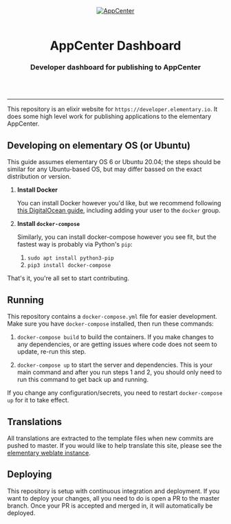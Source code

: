 <div align="center">
  <a href="https://developer.elementary.io" align="center">
    <center align="center">
      <img src="https://raw.githubusercontent.com/elementary/houston/v2/brand/AppCenter.png" alt="AppCenter" align="center">
    </center>
  </a>
  <br>
  <h1 align="center"><center>AppCenter Dashboard</center></h1>
  <h3 align="center"><center>Developer dashboard for publishing to AppCenter</center></h3>
  <br>
  <br>
</div>

---

This repository is an elixir website for `https://developer.elementary.io`.
It does some high level work for publishing applications to the elementary
AppCenter.

## Developing on elementary OS (or Ubuntu)

This guide assumes elementary OS 6 or Ubuntu 20.04; the steps should be similar for any Ubuntu-based OS, but may differ bassed on the exact distribution or version.

1. **Install Docker**

   You can install Docker however you'd like, but we recommend following [this DigitalOcean guide](https://www.digitalocean.com/community/tutorials/how-to-install-and-use-docker-on-ubuntu-20-04), including adding your user to the `docker` group.

2. **Install `docker-compose`**

   Similarly, you can install docker-compose however you see fit, but the fastest way is probably via Python's `pip`:

   1. `sudo apt install python3-pip`
   2. `pip3 install docker-compose`

That's it, you're all set to start contributing.

## Running

This repository contains a `docker-compose.yml` file for easier development.
Make sure you have `docker-compose` installed, then run these commands:

1) `docker-compose build` to build the containers. If you make changes to any
dependencies, or are getting issues where code does not seem to update, re-run
this step.

2) `docker-compose up` to start the server and dependencies. This is your main
command and after you run steps 1 and 2, you should only need to run this
command to get back up and running.

If you change any configuration/secrets, you need to restart `docker-compose up` for it to take effect.

## Translations

All translations are extracted to the template files when new commits are
pushed to master. If you would like to help translate this site, please see the
[elementary weblate instance](https://l10n.elementary.io/).

## Deploying

This repository is setup with continuous integration and deployment. If you want
to deploy your changes, all you need to do is open a PR to the master branch.
Once your PR is accepted and merged in, it will automatically be deployed.
